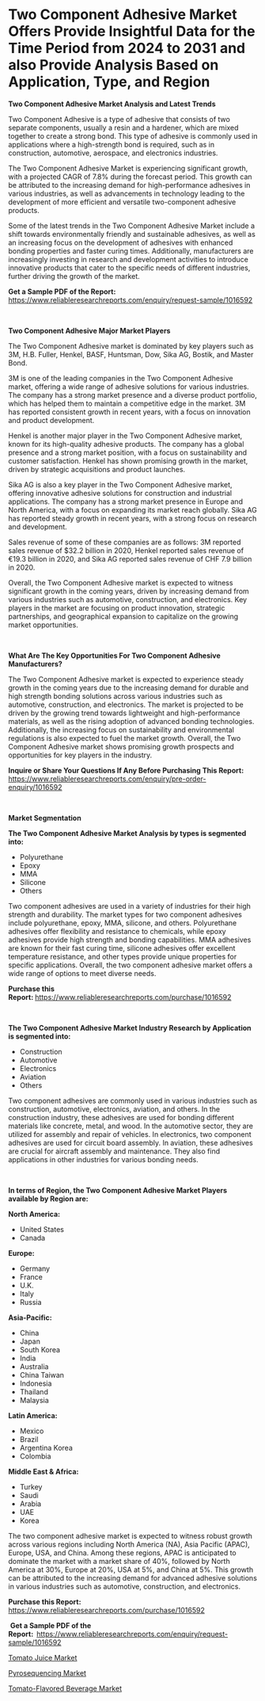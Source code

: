 <p><h1>Two Component Adhesive Market Offers Provide Insightful Data for the Time Period from 2024 to 2031 and also Provide Analysis Based on Application, Type, and Region</h1></p><p><strong>Two Component Adhesive Market Analysis and Latest Trends</strong></p>
<p><p>Two Component Adhesive is a type of adhesive that consists of two separate components, usually a resin and a hardener, which are mixed together to create a strong bond. This type of adhesive is commonly used in applications where a high-strength bond is required, such as in construction, automotive, aerospace, and electronics industries.</p><p>The Two Component Adhesive Market is experiencing significant growth, with a projected CAGR of 7.8% during the forecast period. This growth can be attributed to the increasing demand for high-performance adhesives in various industries, as well as advancements in technology leading to the development of more efficient and versatile two-component adhesive products.</p><p>Some of the latest trends in the Two Component Adhesive Market include a shift towards environmentally friendly and sustainable adhesives, as well as an increasing focus on the development of adhesives with enhanced bonding properties and faster curing times. Additionally, manufacturers are increasingly investing in research and development activities to introduce innovative products that cater to the specific needs of different industries, further driving the growth of the market.</p></p>
<p><strong>Get a Sample PDF of the Report:&nbsp;</strong> <a href="https://www.reliableresearchreports.com/enquiry/request-sample/1016592">https://www.reliableresearchreports.com/enquiry/request-sample/1016592</a></p>
<p>&nbsp;</p>
<p><strong>Two Component Adhesive Major Market Players</strong></p>
<p><p>The Two Component Adhesive market is dominated by key players such as 3M, H.B. Fuller, Henkel, BASF, Huntsman, Dow, Sika AG, Bostik, and Master Bond. </p><p>3M is one of the leading companies in the Two Component Adhesive market, offering a wide range of adhesive solutions for various industries. The company has a strong market presence and a diverse product portfolio, which has helped them to maintain a competitive edge in the market. 3M has reported consistent growth in recent years, with a focus on innovation and product development.</p><p>Henkel is another major player in the Two Component Adhesive market, known for its high-quality adhesive products. The company has a global presence and a strong market position, with a focus on sustainability and customer satisfaction. Henkel has shown promising growth in the market, driven by strategic acquisitions and product launches.</p><p>Sika AG is also a key player in the Two Component Adhesive market, offering innovative adhesive solutions for construction and industrial applications. The company has a strong market presence in Europe and North America, with a focus on expanding its market reach globally. Sika AG has reported steady growth in recent years, with a strong focus on research and development.</p><p>Sales revenue of some of these companies are as follows: 3M reported sales revenue of $32.2 billion in 2020, Henkel reported sales revenue of €19.3 billion in 2020, and Sika AG reported sales revenue of CHF 7.9 billion in 2020.</p><p>Overall, the Two Component Adhesive market is expected to witness significant growth in the coming years, driven by increasing demand from various industries such as automotive, construction, and electronics. Key players in the market are focusing on product innovation, strategic partnerships, and geographical expansion to capitalize on the growing market opportunities.</p></p>
<p>&nbsp;</p>
<p><strong>What Are The Key Opportunities For Two Component Adhesive Manufacturers?</strong></p>
<p><p>The Two Component Adhesive market is expected to experience steady growth in the coming years due to the increasing demand for durable and high strength bonding solutions across various industries such as automotive, construction, and electronics. The market is projected to be driven by the growing trend towards lightweight and high-performance materials, as well as the rising adoption of advanced bonding technologies. Additionally, the increasing focus on sustainability and environmental regulations is also expected to fuel the market growth. Overall, the Two Component Adhesive market shows promising growth prospects and opportunities for key players in the industry.</p></p>
<p><strong>Inquire or Share Your Questions If Any Before Purchasing This Report:</strong> <a href="https://www.reliableresearchreports.com/enquiry/pre-order-enquiry/1016592">https://www.reliableresearchreports.com/enquiry/pre-order-enquiry/1016592</a></p>
<p>&nbsp;</p>
<p><strong>Market Segmentation</strong></p>
<p><strong>The Two Component Adhesive Market Analysis by types is segmented into:</strong></p>
<p><ul><li>Polyurethane</li><li>Epoxy</li><li>MMA</li><li>Silicone</li><li>Others</li></ul></p>
<p><p>Two component adhesives are used in a variety of industries for their high strength and durability. The market types for two component adhesives include polyurethane, epoxy, MMA, silicone, and others. Polyurethane adhesives offer flexibility and resistance to chemicals, while epoxy adhesives provide high strength and bonding capabilities. MMA adhesives are known for their fast curing time, silicone adhesives offer excellent temperature resistance, and other types provide unique properties for specific applications. Overall, the two component adhesive market offers a wide range of options to meet diverse needs.</p></p>
<p><strong>Purchase this Report:&nbsp;</strong><a href="https://www.reliableresearchreports.com/purchase/1016592">https://www.reliableresearchreports.com/purchase/1016592</a></p>
<p>&nbsp;</p>
<p><strong>The Two Component Adhesive Market Industry Research by Application is segmented into:</strong></p>
<p><ul><li>Construction</li><li>Automotive</li><li>Electronics</li><li>Aviation</li><li>Others</li></ul></p>
<p><p>Two component adhesives are commonly used in various industries such as construction, automotive, electronics, aviation, and others. In the construction industry, these adhesives are used for bonding different materials like concrete, metal, and wood. In the automotive sector, they are utilized for assembly and repair of vehicles. In electronics, two component adhesives are used for circuit board assembly. In aviation, these adhesives are crucial for aircraft assembly and maintenance. They also find applications in other industries for various bonding needs.</p></p>
<p>&nbsp;</p>
<p><strong>In terms of Region, the Two Component Adhesive Market Players available by Region are:</strong></p>
<p>
    <p> <strong> North America: </strong>
        <ul>
            <li>United States</li>
            <li>Canada</li>
        </ul>
        </p> 
    <p> <strong> Europe: </strong>
        <ul>
            <li>Germany</li>
            <li>France</li>
            <li>U.K.</li>
            <li>Italy</li>
            <li>Russia</li>
        </ul>
        </p> 
    <p> <strong> Asia-Pacific: </strong>
        <ul>
            <li>China</li>
            <li>Japan</li>
            <li>South Korea</li>
            <li>India</li>
            <li>Australia</li>
            <li>China Taiwan</li>
            <li>Indonesia</li>
            <li>Thailand</li>
            <li>Malaysia</li>
        </ul>
        </p> 
    <p> <strong> Latin America: </strong>
        <ul>
            <li>Mexico</li>
            <li>Brazil</li>
            <li>Argentina Korea</li>
            <li>Colombia</li>
        </ul>
        </p> 
    <p> <strong> Middle East & Africa: </strong>
        <ul>
            <li>Turkey</li>
            <li>Saudi</li>
            <li>Arabia</li>
            <li>UAE</li>
            <li>Korea</li>
        </ul>
    </p>
    </p>
<p><p>The two component adhesive market is expected to witness robust growth across various regions including North America (NA), Asia Pacific (APAC), Europe, USA, and China. Among these regions, APAC is anticipated to dominate the market with a market share of 40%, followed by North America at 30%, Europe at 20%, USA at 5%, and China at 5%. This growth can be attributed to the increasing demand for advanced adhesive solutions in various industries such as automotive, construction, and electronics.</p></p>
<p><strong>Purchase this Report: </strong><a href="https://www.reliableresearchreports.com/purchase/1016592">https://www.reliableresearchreports.com/purchase/1016592</a></p>
<p>&nbsp;<strong>Get a Sample PDF of the Report:&nbsp;&nbsp;</strong><a href="https://www.reliableresearchreports.com/enquiry/request-sample/1016592">https://www.reliableresearchreports.com/enquiry/request-sample/1016592</a></p>
<p><strong></strong></p>
<p><p><a href="https://view.publitas.com/reportprime-1/tomato-juice-market-research-report-reveals-the-latest-trends-and-opportunities-of-this-market-for-period-from-2023-2030/">Tomato Juice Market</a></p><p><a href="https://view.publitas.com/reportprime-1/pyrosequencing-market-size-global-industry-overview-market-segmentation-and-forecast-2023-to-2030/">Pyrosequencing Market</a></p><p><a href="https://view.publitas.com/reportprime-1/tomato-flavored-beverage-market-analysis-and-market-size-global-industry-overview-market-segmentation-and-forecast-2023-to-2030/">Tomato-Flavored Beverage Market</a></p></p>